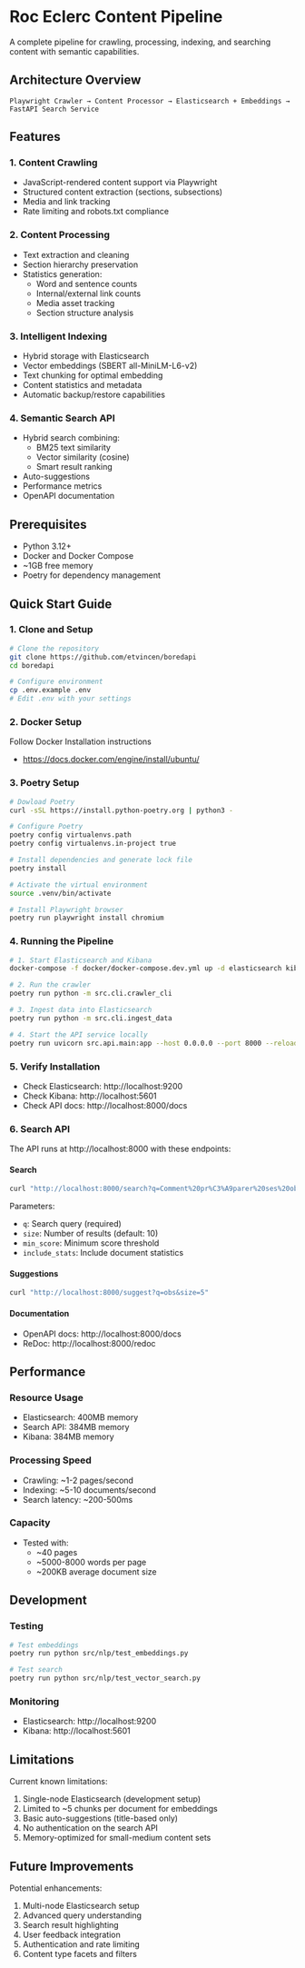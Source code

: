 # Roc Eclerc Content Pipeline

A complete pipeline for crawling, processing, indexing, and searching content with semantic capabilities.

## Architecture Overview

```
Playwright Crawler → Content Processor → Elasticsearch + Embeddings → FastAPI Search Service
```

## Features

### 1. Content Crawling
- JavaScript-rendered content support via Playwright
- Structured content extraction (sections, subsections)
- Media and link tracking
- Rate limiting and robots.txt compliance

### 2. Content Processing
- Text extraction and cleaning
- Section hierarchy preservation
- Statistics generation:
  * Word and sentence counts
  * Internal/external link counts
  * Media asset tracking
  * Section structure analysis

### 3. Intelligent Indexing
- Hybrid storage with Elasticsearch
- Vector embeddings (SBERT all-MiniLM-L6-v2)
- Text chunking for optimal embedding
- Content statistics and metadata
- Automatic backup/restore capabilities

### 4. Semantic Search API
- Hybrid search combining:
  * BM25 text similarity
  * Vector similarity (cosine)
  * Smart result ranking
- Auto-suggestions
- Performance metrics
- OpenAPI documentation

## Prerequisites
- Python 3.12+
- Docker and Docker Compose
- ~1GB free memory
- Poetry for dependency management

## Quick Start Guide

### 1. Clone and Setup

```bash
# Clone the repository
git clone https://github.com/etvincen/boredapi
cd boredapi

# Configure environment
cp .env.example .env
# Edit .env with your settings
```
### 2. Docker Setup
Follow Docker Installation instructions
- https://docs.docker.com/engine/install/ubuntu/


### 3. Poetry Setup

```bash
# Dowload Poetry
curl -sSL https://install.python-poetry.org | python3 -

# Configure Poetry
poetry config virtualenvs.path
poetry config virtualenvs.in-project true

# Install dependencies and generate lock file
poetry install

# Activate the virtual environment
source .venv/bin/activate

# Install Playwright browser
poetry run playwright install chromium
```

### 4. Running the Pipeline

```bash
# 1. Start Elasticsearch and Kibana
docker-compose -f docker/docker-compose.dev.yml up -d elasticsearch kibana

# 2. Run the crawler
poetry run python -m src.cli.crawler_cli

# 3. Ingest data into Elasticsearch
poetry run python -m src.cli.ingest_data

# 4. Start the API service locally
poetry run uvicorn src.api.main:app --host 0.0.0.0 --port 8000 --reload
```

### 5. Verify Installation

- Check Elasticsearch: http://localhost:9200
- Check Kibana: http://localhost:5601
- Check API docs: http://localhost:8000/docs

### 6. Search API
The API runs at http://localhost:8000 with these endpoints:

#### Search
```bash
curl "http://localhost:8000/search?q=Comment%20pr%C3%A9parer%20ses%20obs%C3%A8ques&size=3"
```
Parameters:
- `q`: Search query (required)
- `size`: Number of results (default: 10)
- `min_score`: Minimum score threshold
- `include_stats`: Include document statistics

#### Suggestions
```bash
curl "http://localhost:8000/suggest?q=obs&size=5"
```

#### Documentation
- OpenAPI docs: http://localhost:8000/docs
- ReDoc: http://localhost:8000/redoc

## Performance

### Resource Usage
- Elasticsearch: 400MB memory
- Search API: 384MB memory
- Kibana: 384MB memory

### Processing Speed
- Crawling: ~1-2 pages/second
- Indexing: ~5-10 documents/second
- Search latency: ~200-500ms

### Capacity
- Tested with:
  * ~40 pages
  * ~5000-8000 words per page
  * ~200KB average document size

## Development

### Testing
```bash
# Test embeddings
poetry run python src/nlp/test_embeddings.py

# Test search
poetry run python src/nlp/test_vector_search.py
```

### Monitoring
- Elasticsearch: http://localhost:9200
- Kibana: http://localhost:5601

## Limitations

Current known limitations:
1. Single-node Elasticsearch (development setup)
2. Limited to ~5 chunks per document for embeddings
3. Basic auto-suggestions (title-based only)
4. No authentication on the search API
5. Memory-optimized for small-medium content sets

## Future Improvements

Potential enhancements:
1. Multi-node Elasticsearch setup
2. Advanced query understanding
3. Search result highlighting
4. User feedback integration
5. Authentication and rate limiting
6. Content type facets and filters
